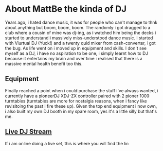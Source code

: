 # About MattBe the kinda of DJ

Years ago, i hated dance music, it was for people who can't manage to thnk about anything but boom, boom, boom. The randomly i got dragged to a club where a cousin of mine was dj-ing, as i watched him being the decks i started to understand i massively miss-understood dance music.
I started with Viurtual DJ (Yuck!) and a twenty quid mixer from cash-converter, i got the bug. As life went on i moved up in equipment and skills.
I don't see myself as a DJ, i have no aspiration to be one, i simply learnt how to DJ because it entertains my brain and over time i realised that there is a massive mental health benefit too this.

## Equipment

Finally reached a point when i could purchase the stuff i've always wanted, i currently have a pioneerDJ XDJ-ZX controller paired with 2 pioner 1000 turntables (turntables are more for nostalgia reasons, when i fancy like revisitoing the past i fire these up).
Given the top end equipment i now own, i also built my own DJ booth in my spare room, yes it's a little silly but that's me.

[comment]: <> (Include picture of equipment)

## [Live DJ Stream](live.dj.html)

If i am online doing a live set, this is where you will find the lin
